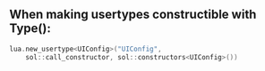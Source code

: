 ## When making usertypes constructible with Type():

```cpp
lua.new_usertype<UIConfig>("UIConfig",  
    sol::call_constructor, sol::constructors<UIConfig>())

```